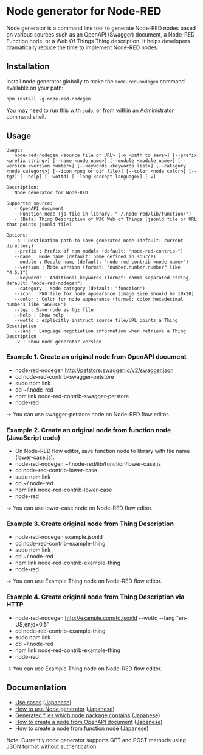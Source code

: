 
# Node generator for Node-RED

Node generator is a command line tool to generate Node-RED nodes based on various sources such as an OpenAPI (Swagger) document, a Node-RED Function node, or a Web Of Things Thing description.
It helps developers dramatically reduce the time to implement Node-RED nodes.

## Installation

Install node generator globally to make the `node-red-nodegen` command available on your path:

    npm install -g node-red-nodegen

You may need to run this with `sudo`, or from within an Administrator command shell.

## Usage

    Usage:
       node-red-nodegen <source file or URL> [-o <path to save>] [--prefix <prefix string>] [--name <node name>] [--module <module name>] [--version <version number>] [--keywords <keywords list>] [--category <node category>] [--icon <png or gif file>] [--color <node color>] [--tgz] [--help] [--wottd] [--lang <accept-language>] [-v]

    Description:
       Node generator for Node-RED

    Supported source:
       - OpenAPI document
       - Function node (js file in library, "~/.node-red/lib/function/")
       - (Beta) Thing Description of W3C Web of Things (jsonld file or URL that points jsonld file)

    Options:
       -o : Destination path to save generated node (default: current directory)
       --prefix : Prefix of npm module (default: "node-red-contrib-")
       --name : Node name (default: name defined in source)
       --module : Module name (default: "node-red-contrib-<node name>")
       --version : Node version (format: "number.number.number" like "4.5.1")
       --keywords : Additional keywords (format: comma separated string, default: "node-red-nodegen")
       --category : Node category (default: "function")
       --icon : PNG file for node appearance (image size should be 10x20)
       --color : Color for node appearance (format: color hexadecimal numbers like "A6BBCF")
       --tgz : Save node as tgz file
       --help : Show help
       --wottd : explicitly instruct source file/URL points a Thing Description
       --lang : Language negotiation information when retrieve a Thing Description
       -v : Show node generator version

### Example 1. Create an original node from OpenAPI document

- node-red-nodegen http://petstore.swagger.io/v2/swagger.json
- cd node-red-contrib-swagger-petstore
- sudo npm link
- cd ~/.node-red
- npm link node-red-contrib-swagger-petstore
- node-red

-> You can use swagger-petstore node on Node-RED flow editor.

### Example 2. Create an original node from function node (JavaScript code)

- On Node-RED flow editor, save function node to library with file name (lower-case.js).
- node-red-nodegen ~/.node-red/lib/function/lower-case.js
- cd node-red-contrib-lower-case
- sudo npm link
- cd ~/.node-red
- npm link node-red-contrib-lower-case
- node-red

-> You can use lower-case node on Node-RED flow editor.

### Example 3. Create original node from Thing Description

- node-red-nodegen example.jsonld
- cd node-red-contrib-example-thing
- sudo npm link
- cd ~/.node-red
- npm link node-red-contrib-example-thing
- node-red

-> You can use Example Thing node on Node-RED flow editor.

### Example 4. Create original node from Thing Description via HTTP

- node-red-nodegen http://example.com/td.jsonld --wottd --lang "en-US,en;q=0.5"
- cd node-red-contrib-example-thing
- sudo npm link
- cd ~/.node-red
- npm link node-red-contrib-example-thing
- node-red

-> You can use Example Thing node on Node-RED flow editor.

## Documentation
- [Use cases](https://github.com/node-red/node-red-nodegen/blob/0.1.0/docs/index.md#use-cases) ([Japanese](https://github.com/node-red/node-red-nodegen/blob/0.1.0/docs/index_ja.md#use-cases))
- [How to use Node generator](https://github.com/node-red/node-red-nodegen/blob/0.1.0/docs/index.md#how-to-use-node-generator) ([Japanese](https://github.com/node-red/node-red-nodegen/blob/0.1.0/docs/index_ja.md#how-to-use-node-generator))
- [Generated files which node package contains](https://github.com/node-red/node-red-nodegen/blob/0.1.0/docs/index.md#generated-files-which-node-package-contains) ([Japanese](https://github.com/node-red/node-red-nodegen/blob/0.1.0/docs/index_ja.md#generated-files-which-node-package-contains))
- [How to create a node from OpenAPI document](https://github.com/node-red/node-red-nodegen/blob/0.1.0/docs/index.md#how-to-create-a-node-from-openapi-document) ([Japanese](https://github.com/node-red/node-red-nodegen/blob/0.1.0/docs/index_ja.md#how-to-create-a-node-from-openapi-document))
- [How to create a node from function node](https://github.com/node-red/node-red-nodegen/blob/0.1.0/docs/index.md#how-to-create-a-node-from-function-node) ([Japanese](https://github.com/node-red/node-red-nodegen/blob/0.1.0/docs/index_ja.md#how-to-create-a-node-from-function-node))

Note: Currently node generator supports GET and POST methods using JSON format without authentication.

